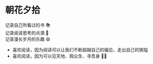 # 朝花夕拾

记录自己所看过的书 📚 <br />
记录阅读思考的点滴 🤔 <br />
记录漫长岁月的乐趣 😄 <br />

- 喜欢阅读，因为阅读可以让我们不断超越自己的偏见，走出自己的狭隘
- 喜欢阅读，因为可以见天地、观众生、寻吾身 💪🏻
